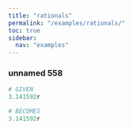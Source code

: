 ```yaml
---
title: "rationals"
permalink: "/examples/rationals/"
toc: true
sidebar:
  nav: "examples"
---
```


### unnamed 558
```ruby
# GIVEN
3.141592r
```
```ruby
# BECOMES
3.141592r
```

